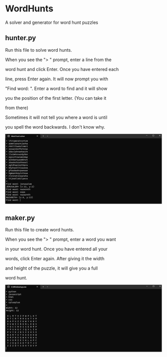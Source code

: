 # WordHunts

A solver and generator for word hunt puzzles

## hunter.py

Run this file to solve word hunts.

When you see the "> " prompt, enter a line from the

word hunt and click Enter. Once you have entered each

line, press Enter again. It will now prompt you with

"Find word: ". Enter a word to find and it will show

you the position of the first letter. (You can take it

from there)

Sometimes it will not tell you where a word is until

you spell the word backwards. I don't know why.

<img src="screenshots/ss1.png"/>

## maker.py

Run this file to create word hunts.

When you see the "> " prompt, enter a word you want

in your word hunt. Once you have entered all your 

words, click Enter again. After giving it the width

and height of the puzzle, it will give you a full

word hunt.

<img src="screenshots/ss2.png"/>
